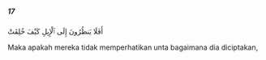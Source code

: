 ##### 17

<span class="ayah">أَفَلَا يَنظُرُونَ إِلَى ٱلْإِبِلِ كَيْفَ خُلِقَتْ</span>

<span class="ayah_translation">Maka apakah mereka tidak memperhatikan unta bagaimana dia diciptakan,</span>

